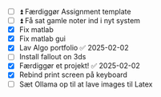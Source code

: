 - [ ] ⏫ Færdiggør Assignment template
- [ ] ⏫ Få sat gamle noter ind i nyt system
- [x] Fix matlab
- [x] Fix matlab gui
- [x] Lav Algo portfolio ✅ 2025-02-02
- [ ] Install fallout on 3ds
- [x] Færdiggør et projekt! ✅ 2025-02-02
- [x] Rebind print screen på keyboard
- [ ] Sæt Ollama op til at lave images til Latex